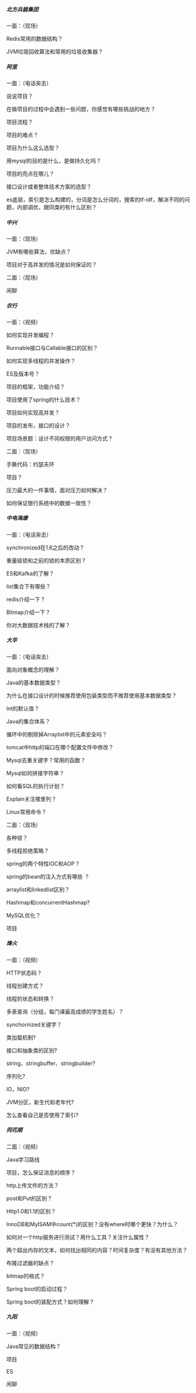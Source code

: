 ##### 北方兵器集团

一面：（现场）

Redis常用的数据结构？

JVM垃圾回收算法和常用的垃圾收集器？



##### 阿里

一面：（电话突击）

说说项目？

在做项目的过程中会遇到一些问题，你感觉有哪些挑战的地方？

项目流程？

项目的难点？

项目为什么这么选型？

用mysql的目的是什么，是做持久化吗？

项目的亮点在哪儿？

接口设计或者整体技术方案的选型？

es底层，索引是怎么构建的，分词是怎么分词的，搜索的tf-idf，解决不同的问题，内部调优，跟同类的有什么区别？



##### 中兴

一面：（现场）

JVM有哪些算法，优缺点？

项目对于高并发的情况是如何保证的？



二面：（现场）

闲聊



##### 农行

一面：（视频）

如何实现并发编程？

Runnable接口与Callable接口的区别？

如何实现多线程的并发操作？

ES及版本号？

项目的框架，功能介绍？

项目使用了spring的什么技术？

项目如何实现高并发？

项目的发布，接口的设计？

项目场景题：设计不同权限的用户访问方式？



二面：（现场）

手撕代码：约瑟夫环

项目？

压力最大的一件事情，面对压力如何解决？

如何保证银行系统中的数据一致性？



##### 中电海康

一面：（电话突击）

synchronized在1.6之后的改动？

重量级锁和之前的锁的本质区别？

ES和Kafka的了解？

list集合下有哪些？

redis介绍一下？

Bitmap介绍一下？

你对大数据技术栈的了解？



##### 大华

一面：（电话突击）

面向对象概念的理解？

Java的基本数据类型？

为什么在接口设计的时候推荐使用包装类型而不推荐使用基本数据类型？

Int的默认值？

Java的集合体系？

循环中的剔除掉Arraylist中的元素安全吗？

tomcat中http的端口在哪个配置文件中修改？

Mysql去重关键字？常用的函数？

Mysql如何拼接字符串？

如何看SQL的执行计划？

Explain关注哪里列？

Linux常用命令？



二面：（现场）

各种锁？

多线程拒绝策略？

spring的两个特性IOC和AOP？

spring的bean的注入方式有哪些 ？

arraylist和linkedlist区别？

Hashmap和concurrentHashmap?

MySQL优化？

项目



##### 烽火

一面：（视频）

HTTP状态码？

线程创建方式？

线程的状态和转换？

多表查询（分组，每门课最高成绩的学生姓名）？

synchornized关键字？

类加载机制?

接口和抽象类的区别?

string、stringbuffer、stringbuilder?

序列化?

IO，NIO?

JVM分区，新生代和老年代?

怎么查看自己是否使用了索引?



##### 同花顺

二面：（视频）

Java学习路线

项目，怎么保证消息的顺序？

http上传文件的方法？

post和Put的区别？

Http1.0和1.1的区别？

InnoDB和MyISAM中count(*)的区别？没有where时哪个更快？为什么？

如何对一个http服务进行测试？用什么工具？关注什么属性？

两个超出内存的文本，如何找出相同的内容？时间复杂度？有没有其他方法？

布隆过滤器的缺点？

bitmap的格式？

Spring boot的启动过程？

Spring boot的装配方式？如何理解？



##### 九阳

一面：（视频）

Java常见的数据结构？

项目

ES

闲聊
